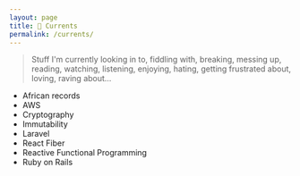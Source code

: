 ```yaml
---
layout: page
title: 🌊 Currents
permalink: /currents/
---
```


> Stuff I'm currently looking in to, fiddling with, breaking, messing up, reading, watching, listening, enjoying, hating, getting frustrated about, loving, raving about…

* African records
* AWS
* Cryptography
* Immutability
* Laravel
* React Fiber
* Reactive Functional Programming
* Ruby on Rails
